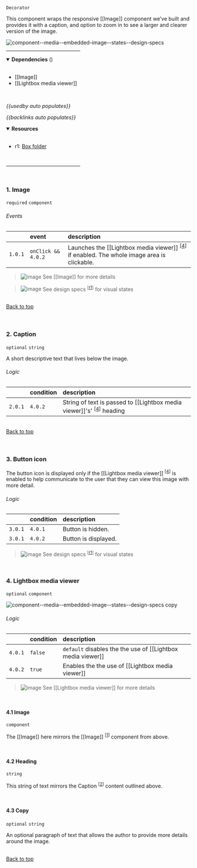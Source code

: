 `Decorator` <!-- category start --><!-- category end -->

This component wraps the responsive [[Image]] component we’ve built and provides
it with a caption, and option to zoom in to see a larger and clearer version of
the image.

![component--media--embedded-image--states--design-specs](https://user-images.githubusercontent.com/3793636/128093861-49d88268-98e8-4e75-b500-74327c57fd63.jpg)

<hr width="40%" />

<!-- toc start open="true" depthStart="3" depthEnd="5" --><!-- toc end -->

<details open="true">
  <summary><strong>Dependencies</strong> (<!-- dependencyCount start --><!-- dependencyCount end -->)</summary><br />

- [[Image]]
- [[Lightbox media viewer]]

<br />
</details>

<!-- usedby start -->

_{{usedby auto populates}}_

<!-- usedby end -->

<!-- backlinks start -->

_{{backlinks auto populates}}_

<!-- backlinks end -->

<a name="resources"></a>

<details open="true">
  <summary><strong>Resources</strong></summary><br />

- r1: [Box folder](https://ibm.ent.box.com/folder/109643123498)

<br />
</details>

<hr width="40%" />

<br />

### 1. Image

`required` `component`

###### Events

|         | event              | description                                                                                                                      |
| :------ | :----------------- | :------------------------------------------------------------------------------------------------------------------------------- |
| `1.0.1` | `onClick && 4.0.2` | Launches the [[Lightbox media viewer]] <sup>[[4](#4-lightbox-media-viewer)]</sup> if enabled. The whole image area is clickable. |

> ![image](https://user-images.githubusercontent.com/3793636/117873919-f6faba80-b265-11eb-81a5-039bdcd822e8.png)
> See [[Image]] for more details

> ![image](https://user-images.githubusercontent.com/3793636/117873919-f6faba80-b265-11eb-81a5-039bdcd822e8.png)
> See design specs <sup>[[r1](#resources)]</sup> for visual states

<br />[Back to top](#wiki-wrapper)<br /><br /><br />

### 2. Caption

`optional` `string`

A short descriptive text that lives below the image.

###### Logic

|         | condition | description                                                                                                 |
| :------ | :-------- | :---------------------------------------------------------------------------------------------------------- |
| `2.0.1` | `4.0.2`   | String of text is passed to [[Lightbox media viewer]]'s' <sup>[[4](#4-lightbox-media-viewer)]</sup> heading |

<br />[Back to top](#wiki-wrapper)<br /><br /><br />

### 3. Button icon

The button icon is displayed only if the [[Lightbox media viewer]]
<sup>[[4](#4-lightbox-media-viewer)]</sup> is enabled to help communicate to the
user that they can view this image with more detail.

###### Logic

|         | condition | description          |
| :------ | :-------- | :------------------- |
| `3.0.1` | `4.0.1`   | Button is hidden.    |
| `3.0.1` | `4.0.2`   | Button is displayed. |

> ![image](https://user-images.githubusercontent.com/3793636/117873919-f6faba80-b265-11eb-81a5-039bdcd822e8.png)
> See design specs <sup>[[r1](#resources)]</sup> for visual states

<br />

### 4. Lightbox media viewer

`optional` `component`

![component--media--embedded-image--states--design-specs copy](https://user-images.githubusercontent.com/3793636/128093281-fc92a1e9-8992-47b6-8cf5-742bd9b8388f.jpg)

###### Logic

|         | condition | description                                                 |
| :------ | :-------- | :---------------------------------------------------------- |
| `4.0.1` | `false`   | `default` disables the the use of [[Lightbox media viewer]] |
| `4.0.2` | `true`    | Enables the the use of [[Lightbox media viewer]]            |

> ![image](https://user-images.githubusercontent.com/3793636/117873919-f6faba80-b265-11eb-81a5-039bdcd822e8.png)
> See [[Lightbox media viewer]] for more details

<br />

#### 4.1 Image

`component`

The [[Image]] here mirrors the [[Image]] <sup>[[1](#1-image)]</sup> component
from above.

<br />

#### 4.2 Heading

`string`

This string of text mirrors the Caption <sup>[[2](#2-caption)]</sup> content
outlined above.

<br />

#### 4.3 Copy

`optional` `string`

An optional paragraph of text that allows the author to provide more details
around the image.

<br />[Back to top](#wiki-wrapper)<br /><br /><br />
